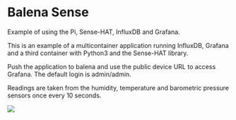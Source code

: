 # Balena Sense
Example of using the Pi, Sense-HAT, InfluxDB and Grafana.

This is an example of a multicontainer application running InfluxDB, Grafana and a third container with Python3 and the Sense-HAT library. 

Push the application to balena and use the public device URL to access Grafana. The default login is admin/admin.

Readings are taken from the humidity, temperature and barometric pressure sensors once every 10 seconds.

![](https://raw.githubusercontent.com/resin-io-playground/balena-sense/master/balena-sense-dashboard.png)
